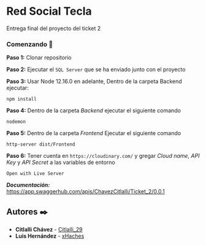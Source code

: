 # Red Social Tecla
Entrega final del proyecto del ticket 2

### Comenzando 🚀

**Paso 1:** Clonar repositorio

**Paso 2:** Ejecutar el `SQL Server` que se ha enviado junto con el proyecto

**Paso 3:** Usar Node 12.16.0 en adelante, Dentro de la carpeta Backend ejecutar:
```
npm install
```

**Paso 4:** Dentro de la carpeta *Backend* ejecutar el siguiente comando
```
nodemon
```

**Paso 5:** Dentro de la carpeta *Frontend* Ejecutar el siguiente comando
```
http-server dist/Frontend
```

**Paso 6:** Tener cuenta en `https://cloudinary.com/` y gregar *Cloud name*, *API Key* y *API Secret* a las variables de entorno
```
Open with Live Server
```

***Documentación:***
https://app.swaggerhub.com/apis/ChavezCitlalli/Ticket_2/0.0.1

## Autores ✒️

* **Citlalli Chávez** - [Citlalli_29](https://github.com/ChavezCitlalli)
* **Luis Hernández** -  [xHaches](https://github.com/xHaches)
